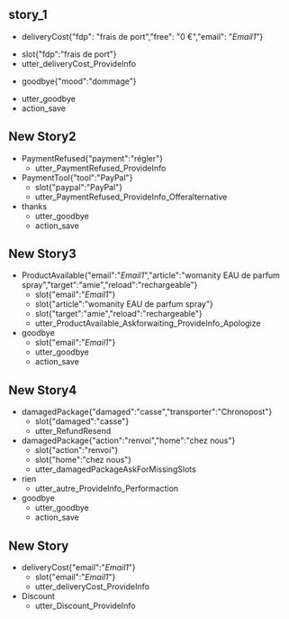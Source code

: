 ## story_1
* deliveryCost{"fdp": "frais de port","free": "0 €","email": "_Email1_"}
 - slot{"fdp":"frais de port"}
 - utter_deliveryCost_ProvideInfo
* goodbye{"mood":"dommage"}
 - utter_goodbye
 - action_save

## New Story2

* PaymentRefused{"payment":"régler"}
    - utter_PaymentRefused_ProvideInfo
* PaymentTool{"tool":"PayPal"}
	- slot{"paypal":"PayPal"}
    - utter_PaymentRefused_ProvideInfo_Offeralternative
* thanks
    - utter_goodbye
    - action_save

## New Story3

* ProductAvailable{"email":"_Email1_","article":"womanity EAU de parfum spray","target":"amie","reload":"rechargeable"}
    - slot{"email":"_Email1_"}
    - slot{"article":"womanity EAU de parfum spray"}
    - slot{"target":"amie","reload":"rechargeable"}
    - utter_ProductAvailable_Askforwaiting_ProvideInfo_Apologize
* goodbye
    - slot{"email":"_Email1_"}
    - utter_goodbye
    - action_save

## New Story4

* damagedPackage{"damaged":"casse","transporter":"Chronopost"}
    - slot{"damaged":"casse"}
    - utter_RefundResend
* damagedPackage{"action":"renvoi","home":"chez nous"}
    - slot{"action":"renvoi"}
    - slot{"home":"chez nous"}
    - utter_damagedPackageAskForMissingSlots
* rien
    - utter_autre_ProvideInfo_Performaction
* goodbye
    - utter_goodbye
    - action_save

## New Story

* deliveryCost{"email":"_Email1_"}
    - slot{"email":"_Email1_"}
    - utter_deliveryCost_ProvideInfo
* Discount
    - utter_Discount_ProvideInfo
